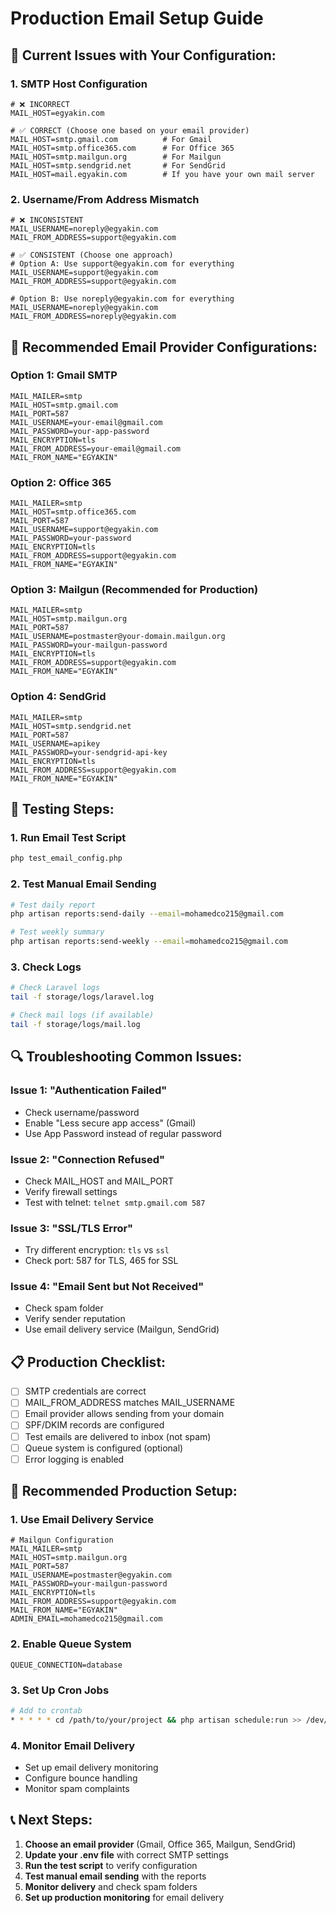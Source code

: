 # Production Email Setup Guide

## 🔧 **Current Issues with Your Configuration:**

### **1. SMTP Host Configuration**
```env
# ❌ INCORRECT
MAIL_HOST=egyakin.com

# ✅ CORRECT (Choose one based on your email provider)
MAIL_HOST=smtp.gmail.com          # For Gmail
MAIL_HOST=smtp.office365.com      # For Office 365
MAIL_HOST=smtp.mailgun.org        # For Mailgun
MAIL_HOST=smtp.sendgrid.net       # For SendGrid
MAIL_HOST=mail.egyakin.com        # If you have your own mail server
```

### **2. Username/From Address Mismatch**
```env
# ❌ INCONSISTENT
MAIL_USERNAME=noreply@egyakin.com
MAIL_FROM_ADDRESS=support@egyakin.com

# ✅ CONSISTENT (Choose one approach)
# Option A: Use support@egyakin.com for everything
MAIL_USERNAME=support@egyakin.com
MAIL_FROM_ADDRESS=support@egyakin.com

# Option B: Use noreply@egyakin.com for everything
MAIL_USERNAME=noreply@egyakin.com
MAIL_FROM_ADDRESS=noreply@egyakin.com
```

## 📧 **Recommended Email Provider Configurations:**

### **Option 1: Gmail SMTP**
```env
MAIL_MAILER=smtp
MAIL_HOST=smtp.gmail.com
MAIL_PORT=587
MAIL_USERNAME=your-email@gmail.com
MAIL_PASSWORD=your-app-password
MAIL_ENCRYPTION=tls
MAIL_FROM_ADDRESS=your-email@gmail.com
MAIL_FROM_NAME="EGYAKIN"
```

### **Option 2: Office 365**
```env
MAIL_MAILER=smtp
MAIL_HOST=smtp.office365.com
MAIL_PORT=587
MAIL_USERNAME=support@egyakin.com
MAIL_PASSWORD=your-password
MAIL_ENCRYPTION=tls
MAIL_FROM_ADDRESS=support@egyakin.com
MAIL_FROM_NAME="EGYAKIN"
```

### **Option 3: Mailgun (Recommended for Production)**
```env
MAIL_MAILER=smtp
MAIL_HOST=smtp.mailgun.org
MAIL_PORT=587
MAIL_USERNAME=postmaster@your-domain.mailgun.org
MAIL_PASSWORD=your-mailgun-password
MAIL_ENCRYPTION=tls
MAIL_FROM_ADDRESS=support@egyakin.com
MAIL_FROM_NAME="EGYAKIN"
```

### **Option 4: SendGrid**
```env
MAIL_MAILER=smtp
MAIL_HOST=smtp.sendgrid.net
MAIL_PORT=587
MAIL_USERNAME=apikey
MAIL_PASSWORD=your-sendgrid-api-key
MAIL_ENCRYPTION=tls
MAIL_FROM_ADDRESS=support@egyakin.com
MAIL_FROM_NAME="EGYAKIN"
```

## 🧪 **Testing Steps:**

### **1. Run Email Test Script**
```bash
php test_email_config.php
```

### **2. Test Manual Email Sending**
```bash
# Test daily report
php artisan reports:send-daily --email=mohamedco215@gmail.com

# Test weekly summary
php artisan reports:send-weekly --email=mohamedco215@gmail.com
```

### **3. Check Logs**
```bash
# Check Laravel logs
tail -f storage/logs/laravel.log

# Check mail logs (if available)
tail -f storage/logs/mail.log
```

## 🔍 **Troubleshooting Common Issues:**

### **Issue 1: "Authentication Failed"**
- Check username/password
- Enable "Less secure app access" (Gmail)
- Use App Password instead of regular password

### **Issue 2: "Connection Refused"**
- Check MAIL_HOST and MAIL_PORT
- Verify firewall settings
- Test with telnet: `telnet smtp.gmail.com 587`

### **Issue 3: "SSL/TLS Error"**
- Try different encryption: `tls` vs `ssl`
- Check port: 587 for TLS, 465 for SSL

### **Issue 4: "Email Sent but Not Received"**
- Check spam folder
- Verify sender reputation
- Use email delivery service (Mailgun, SendGrid)

## 📋 **Production Checklist:**

- [ ] SMTP credentials are correct
- [ ] MAIL_FROM_ADDRESS matches MAIL_USERNAME
- [ ] Email provider allows sending from your domain
- [ ] SPF/DKIM records are configured
- [ ] Test emails are delivered to inbox (not spam)
- [ ] Queue system is configured (optional)
- [ ] Error logging is enabled

## 🚀 **Recommended Production Setup:**

### **1. Use Email Delivery Service**
```env
# Mailgun Configuration
MAIL_MAILER=smtp
MAIL_HOST=smtp.mailgun.org
MAIL_PORT=587
MAIL_USERNAME=postmaster@egyakin.com
MAIL_PASSWORD=your-mailgun-password
MAIL_ENCRYPTION=tls
MAIL_FROM_ADDRESS=support@egyakin.com
MAIL_FROM_NAME="EGYAKIN"
ADMIN_EMAIL=mohamedco215@gmail.com
```

### **2. Enable Queue System**
```env
QUEUE_CONNECTION=database
```

### **3. Set Up Cron Jobs**
```bash
# Add to crontab
* * * * * cd /path/to/your/project && php artisan schedule:run >> /dev/null 2>&1
```

### **4. Monitor Email Delivery**
- Set up email delivery monitoring
- Configure bounce handling
- Monitor spam complaints

## 📞 **Next Steps:**

1. **Choose an email provider** (Gmail, Office 365, Mailgun, SendGrid)
2. **Update your .env file** with correct SMTP settings
3. **Run the test script** to verify configuration
4. **Test manual email sending** with the reports
5. **Monitor delivery** and check spam folders
6. **Set up production monitoring** for email delivery
